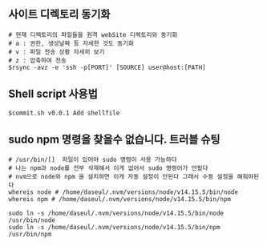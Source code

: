 ## 사이트 디렉토리 동기화

```shell
# 현재 디렉토리의 파일들을 원격 webSite 디렉토리와 동기화
# a : 권한, 생성날짜 등 자세한 것도 동기화
# v : 파일 전송 상황 자세히 보기
# z : 압축하여 전송
$rsync -avz -e 'ssh -p[PORT]' [SOURCE] user@host:[PATH]
```

## Shell script 사용법

```shell
$commit.sh v0.0.1 Add shellfile

```

## sudo npm 명령을 찾을수 없습니다. 트러블 슈팅

```shell
# /usr/bin/[]  파일이 있어야 sudo 명령이 사용 가능하다
# 나는 npm과 node를 전부 삭제해서 이게 없어서 sudo 명령어가 안됬다
# nvm으로 node와 npm 을 설치하면 이게 자동 설정이 안된다 그래서 수동 설정을 해줘야된다
whereis node # /home/daseul/.nvm/versions/node/v14.15.5/bin/node
whereis npm # /home/daseul/.nvm/versions/node/v14.15.5/bin/npm

sudo ln -s /home/daseul/.nvm/versions/node/v14.15.5/bin/node /usr/bin/node
sudo ln -s /home/daseul/.nvm/versions/node/v14.15.5/bin/npm /usr/bin/npm
```
